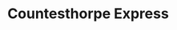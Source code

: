 ---
title: "Countesthorpe Express"
url: /countesthorpe/countesthorpe-express/
shop: Lebensmittel
---